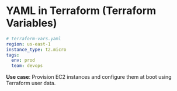 # YAML in Terraform (Terraform Variables)

```yaml
# terraform-vars.yaml
region: us-east-1
instance_type: t2.micro
tags:
  env: prod
  team: devops
```

**Use case**: Provision EC2 instances and configure them at boot using Terraform user data.

